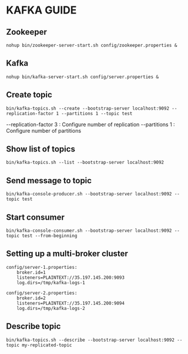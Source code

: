 # KAFKA GUIDE

## Zookeeper

    nohup bin/zookeeper-server-start.sh config/zookeeper.properties &

## Kafka

    nohup bin/kafka-server-start.sh config/server.properties &

## Create topic

    bin/kafka-topics.sh --create --bootstrap-server localhost:9092 --replication-factor 1 --partitions 1 --topic test

--replication-factor 3 : Configure number of replication
--partitions 1 : Configure number of partitions

## Show list of topics

    bin/kafka-topics.sh --list --bootstrap-server localhost:9092

## Send message to topic

    bin/kafka-console-producer.sh --bootstrap-server localhost:9092 --topic test

## Start consumer

    bin/kafka-console-consumer.sh --bootstrap-server localhost:9092 --topic test --from-beginning

## Setting up a multi-broker cluster

    config/server-1.properties:
        broker.id=1
        listeners=PLAINTEXT://35.197.145.200:9093
        log.dirs=/tmp/kafka-logs-1
 
    config/server-2.properties:
        broker.id=2
        listeners=PLAINTEXT://35.197.145.200:9094
        log.dirs=/tmp/kafka-logs-2

## Describe topic

    bin/kafka-topics.sh --describe --bootstrap-server localhost:9092 --topic my-replicated-topic